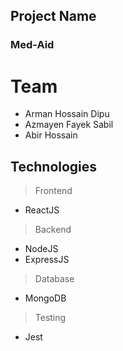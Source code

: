 ## Project Name
### **Med-Aid**

# Team

- Arman Hossain Dipu
- Azmayen Fayek Sabil
- Abir Hossain

## Technologies
> Frontend
- ReactJS
> Backend
- NodeJS
- ExpressJS
> Database
- MongoDB
> Testing
- Jest

